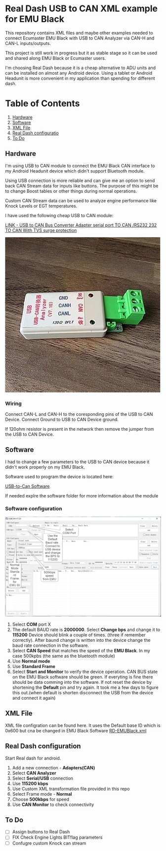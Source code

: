# Real Dash USB to CAN XML example for EMU Black

This repository contains XML files and maybe other examples needed to connect Ecumaster EMU Black with USB to CAN Analyzer via CAN-H and CAN-L inputs/outputs.

This project is still work in progress but it as stable stage so it can be used and shared along EMU Black or Ecumaster users.

I'm choosing Real Dash because it is a cheap alternative to ADU units and can be installed on almost any Android device. Using a tablet or Android Headunit is more convenient in my application than spending for different dash.


# Table of Contents
1. [Hardware](#Hardware)
2. [Software](#Software)
3. [XML File](#xml-File)
4. [Real Dash configuratio](#real-dash-configuration)
5. [To Do](#to-to)


## Hardware
I'm using USB to CAN module to connect the EMU Black CAN interface to my Android Headunit device which didn't support Bluetooth module.

Using USB connection is more reliable and can give me an option to send back CAN Stream data for inputs like buttons. The purpose of this might be to change Boost tables or other things during normal operations.

Custom CAN Stream data can be used to analyze engine performance like Knock Levels or EGT temperatures.

I have used the following cheap USB to CAN module:

[LINK - USB to CAN Bus Converter Adapter serial port TO CAN /RS232 232 TO CAN With TVS surge protection](https://www.aliexpress.com/item/32994257402.html?spm=a2g0o.order_list.0.0.2b6b1802VYj2gS)

![USB to CAN](/img/USB-to-CAN-Analyzer.jpg)

### Wiring

Connect CAN-L and CAN-H to the coresponding pins of the USB to CAN Device.
Connect Ground to USB to CAN Device ground.

If 120ohm resistor is present in the network then remove the jumper from the USB to CAN Device.


## Software

I had to change a few parameters to the USB to CAN device because it didn't work properly on my EMU Black.

Software used to program the device is located here:

[USB-to-Can Software](/src/USB-CAN-Software/Program/USB-CAN(V7.20).exe)

If needed explre the software folder for more information about the module

### Software configuration

![Software config](/img/usb-to-can-software.png)

   1. Select **COM** port X
   2. The default BAUD rate is **2000000**. Select **Change bps** and change it to **115200**
      Device should blink a couple of times. (three if remember correctly). After baund change is written into the device change the baud rate connection in the software.
   3. Select **CAN Speed** that matches the speed of the **EMU Black**. In my case 500kpbs (the same as the bluetooth module)
   4. Use **Normal mode**
   5. Use **Standard Frame**
   6. Select **Start and Monitor** to verify the device operation. CAN BUS state on the EMU Black software should be green. If everyting is fine there should be data comming into the software. If not reset the device by shortening the **Default** pin and try again. It took me a few days to figure this out.(when default is shorten disconnect the USB from the device and connect it again)


## XML File
XML file configration can be found here. 
It uses the Default base ID which is 0x600 but cna be changed in EMU Black Software
[RD-EMUBlack.xml](./src/rd-emublack.xml)

## Real Dash configuration

Start Real dash for android.
   1. Add a new connection - **Adapters(CAN)**
   2. Select **CAN Analyzer**
   3. Select **Serial/USB** connection
   4. Use **115200 kbps** 
   5. Use Custom XML transformation file provided in this repo
   6. Select Frame mode - **Normal**
   7. Choose **500kbps** for speed
   8. Use **CAN Monitor** to check connectivity

## To Do

- [ ] Assign buttons to Real Dash
- [ ] FIX Check Engine Lights BITflag parameters
- [ ] Confugre custom Knock can stream